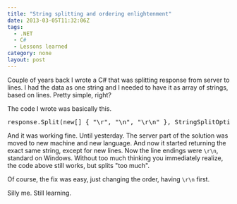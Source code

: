 ```yaml
---
title: "String splitting and ordering enlightenment"
date: 2013-03-05T11:32:06Z
tags:
  - .NET
  - C#
  - Lessons learned
category: none
layout: post
---
```

Couple of years back I wrote a C# that was splitting response from server to lines. I had the data as one string and I needed to have it as array of strings, based on lines. Pretty simple, right?

<!-- excerpt -->

The code I wrote was basically this.

<pre class="brush:csharp">
response.Split(new[] { "\r", "\n", "\r\n" }, StringSplitOptions.None);
</pre>

And it was working fine. Until yesterday. The server part of the solution was moved to new machine and new language. And now it started returning the exact same string, except for new lines. Now the line endings were `\r\n`, standard on Windows. Without too much thinking you immediately realize, the code above still works, but splits "too much".

Of course, the fix was easy, just changing the order, having `\r\n` first.

Silly me. Still learning.